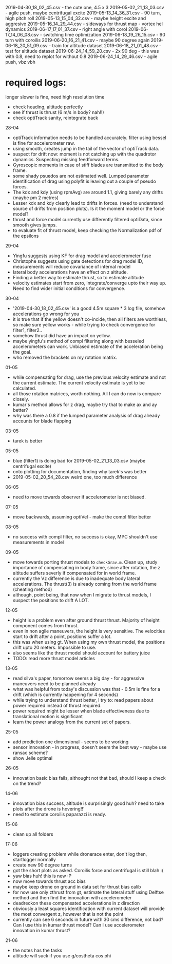 2019-04-30_18_02_45.csv - the cute one, 4.5 x 3
2019-05-02_21_13_03.csv - agile push, maybe centrifugal excite
2019-05-13_14_36_31.csv - 90 turn, high pitch roll
2019-05-13_15_04_32.csv - maybe height excite and aggresive
2019-05-16_14_29_44.csv - sideways for thrust map - vortex hel dynamics
2019-06-17_17_01_37.csv - right angle with corol
2019-06-17_14_06_08.csv - switching time optimization
2019-06-18_19_26_15.csv - 90 turn with coroilis
2019-06-20_16_21_41.csv - maybe 90 degree again
2019-06-18_20_51_09.csv - train for altitude dataset
2019-06-18_21_01_48.csv - test for altitude dataset
2019-06-24_14_59_20.csv - 2x 90 deg - this was with 0.8, need to replot for without 0.8
2019-06-24_14_29_46.csv - agile push, vbz vbh


# required logs: 
longer slower is fine, need high resolution time
- check heading, altitude perfectly
- see if thrust is thrust (6 m/s in body? nah!!) 
- check optiTrack sanity, reintegrate back


28-04
- optiTrack information needs to be handled accurately. filter using bessel is fine for accelerometer raw. 
- using smooth, creates jump in the tail of the vector of optiTrack data. 
- suspect for drift now: moment is not catching up with the quadrotor dynamics. Suspecting missing feedforward terms. 
- Gyroscopic moments in case of stiff blades are transmitted to the body frame.
- some shady psuedos are not estimated well. Lumped parameter identification of drag using polyfit is leaving out a couple of pseudo forces.
- The kdx and kdy (using rpmAvg) are around 1.1, giving barely any drifts (maybe pm 2 metres)
- Lesser kdx and kdy clearly lead to drifts in forces. (need to understand source of drifts from position plots). Is it the moment model or the force model?
- thrust and force model currently use differently filtered optiData, since smooth gives jumps. 
- to evaluate fit of thrust model, keep checking the Normalization pdf of the epsilons

29-04
- Yingfu suggests using KF for drag model and accelerometer fuse
- Christophe suggests using gate detections for drag model ID, measurements will reduce covariance of internal model
- lateral body accelerations have an effect on z altitude. 
- Finding a better way to estimate thrust, so to estimate altitude
- velocity estimates start from zero, integrate/converge upto their way up. Need to find wider initial conditions for convergence.

30-04
- '2019-04-30_18_02_45.csv' is a good 4.5m square * 3 log file, somehow accelerations go wrong for you
- it is true that if the yellow doesn't co-incide, then all filters are worthless, so make sure yellow works - 
  while trying to check convergence for filter1, filter2..
- somehow thrust did have an impact on yellow. 
- maybe yingfu's method of compl filtering along with besseled accelerometers can work. Unbiased estimate of the acceleration being the goal.
- who removed the brackets on my rotation matrix. 

01-05
- while compensating for drag, use the previous velocity estimate and not the current estimate. The current velocity estimate is yet to be calculated.
- all those rotation matrices, worth nothing. All I can do now is compare closely. 
- kumar's method allows for z drag, maybe try that to make ax and ay better?
- why was there a 0.8 if the lumped parameter analysis of drag already accounts for blade flapping

03-05
- tarek is better

05-05
- blue (filter1) is doing bad for 2019-05-02_21_13_03.csv (maybe centrifugal excite)
- onto plotting for documentation, finding why tarek's was better
- 2019-05-02_20_54_28.csv weird one, too much difference

06-05
- need to move towards observer if accelerometer is not biased. 

07-05
- move backwards, assuming optiVel - make the compl filter better

08-05
- no success with compl filter, no success is okay, MPC shouldn't use measurements in model

09-05
- move towards porting thrust models to `checkGrav.m`. Clean up, study importance of compensating in body frame, since after rotation, the z altitude suffers severly if compensated for in world frame.
- currently the Vz difference is due to inadequate body lateral accelerations. The thrust(3) is already coming from the world frame (cheating method)
- although, point being, that now when I migrate to thrust models, I suspect the positions to drift A LOT. 

12-05
- height is a problem even after ground thrust thrust. Majority of height component comes from thrust. 
- even in non agile maneuvers, the height is very sensitive. The velocities start to drift after a point, positions suffer a lot.
- this was when using gt. When using my own thrust model, the positions drift upto 20 meters. Impossible to use. 
- also seems like the thrust model should account for battery juice
- TODO: read more thrust model articles

13-05
- read silva's paper, tomorrow seems a big day - for aggressive maneuvers need to be planned already
- what was helpful from today's discussion was that - 0.5m is fine for a drift (which is currently happening for 4 seconds)
- while trying to understand thrust better, I try to: read papers about power required instead of thrust required. 
- power required might be lesser when blade effectiveness due to translational motion is significant
- learn the power analogy from the current set of papers.

25-05
- add prediction one dimensional - seems to be working
- sensor innovation - in progress, doesn't seem the best way - maybe use ransac scheme?
- show Jelle optimal

26-05
- innovation basic bias fails, althought not that bad, should I keep a check on the trend?

14-06 
- innovation bias success, altitude is surprisingly good huh? need to take plots after the drone is hovering!!'
- need to estimate coroilis paparazzi is ready. 

15-06 
- clean up all folders

17-06
- loggers creating problem while dronerace enter, don't log then, startlogger normally
- create new 90 degree turns
- got the short plots as asked. Coroilis force and centrifugal is still blah :( 
- yaw bias huh! this is new :P
- now move towards thrust acc bias
- maybe keep drone on ground in data set for thrust bias calib
- for now use only zthrust from gt, estimate the lateral stuff using Delftse method and then find the innovation with accelerometer
- deadreckon these compensated accelerations in z direction 
- obviously a least squares identification with current dataset will provide the most convergent z, however that is not the point
- currently can see 6 seconds in future with 30 cms difference, not bad? Can I use this in kumar thrust model? Can I use accelerometer innovation in kumar thrust?

21-06
- the notes has the tasks
- altitude will suck if you use g/costheta cos phi
